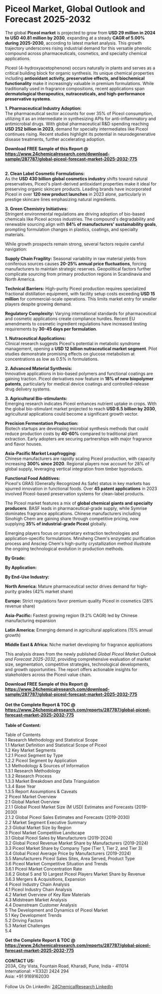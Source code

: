 <h1>Piceol Market, Global Outlook and Forecast 2025-2032</h1><p>The global <strong>Piceol market</strong> is projected to grow from <strong>USD 29 million in 2024 to USD 40.81 million by 2030</strong>, expanding at a steady <strong>CAGR of 5.00% during 2025-2030</strong>, according to latest market analysis. This growth trajectory underscores rising industrial demand for this versatile phenolic compound across pharmaceuticals, cosmetics, and specialty chemical applications.</p><p>Piceol (4-hydroxyacetophenone) occurs naturally in plants and serves as a critical building block for organic synthesis. Its unique chemical properties including <strong>antioxidant activity, preservative effects, and biochemical functionality</strong> make it increasingly valuable in premium formulations. While traditionally used in fragrance compositions, recent applications span <strong>dermatological therapeutics, nutraceuticals, and high-performance preservative systems</strong>.</p><p><strong>1. Pharmaceutical Industry Adoption:</strong><br>
The pharmaceutical sector accounts for over 35% of Piceol consumption, utilizing it as an intermediate in synthesizing APIs for anti-inflammatory and antimicrobial drugs. With global pharmaceutical R&amp;D spending reaching <strong>USD 252 billion in 2023</strong>, demand for specialty intermediates like Piceol continues rising. Recent studies highlight its potential in neurodegenerative disease treatments, further accelerating adoption.</p><div><b>Download FREE Sample of this Report @ 
            <a href="https://www.24chemicalresearch.com/download-sample/287787/global-piceol-forecast-market-2025-2032-775">
            https://www.24chemicalresearch.com/download-sample/287787/global-piceol-forecast-market-2025-2032-775</a></b></div><br><p><strong>2. Clean Label Cosmetic Formulations:</strong><br>
As the <strong>USD 430 billion global cosmetics industry</strong> shifts toward natural preservatives, Piceol's plant-derived antioxidant properties make it ideal for preserving organic skincare products. Leading brands have incorporated Piceol in over <strong>120 new product launches</strong> in 2023 alone, particularly in prestige skincare lines emphasizing natural ingredients.</p><p><strong>3. Green Chemistry Initiatives:</strong><br>
Stringent environmental regulations are driving adoption of bio-based chemicals like Piceol across industries. The compound's degradability and renewable sourcing align with <strong>84% of manufacturers' sustainability goals</strong>, prompting formulation changes in plastics, coatings, and specialty materials.</p><p>While growth prospects remain strong, several factors require careful navigation:</p><p><strong>Supply Chain Fragility:</strong> Seasonal variability in raw material yields from coniferous sources causes <strong>20-25% annual price fluctuations</strong>, forcing manufacturers to maintain strategic reserves. Geopolitical factors further complicate sourcing from primary production regions in Scandinavia and North America.</p><p><strong>Technical Barriers:</strong> High-purity Piceol production requires specialized fractional distillation equipment, with facility setup costs exceeding <strong>USD 15 million</strong> for commercial-scale operations. This limits market entry for smaller players despite growing demand.</p><p><strong>Regulatory Complexity:</strong> Varying international standards for pharmaceutical and cosmetic applications create compliance hurdles. Recent EU amendments to cosmetic ingredient regulations have increased testing requirements by <strong>30-45 days per formulation</strong>.</p><p><strong>1. Nutraceutical Applications:</strong><br>
Clinical research suggests Piceol's potential in metabolic syndrome management, opening a <strong>USD 12 billion nutraceutical market segment</strong>. Pilot studies demonstrate promising effects on glucose metabolism at concentrations as low as 0.5% in formulations.</p><p><strong>2. Advanced Material Synthesis:</strong><br>
Innovative applications in bio-based polymers and functional coatings are gaining traction. Piceol derivatives now feature in <strong>18% of new biopolymer patents</strong>, particularly for medical device coatings and controlled-release drug delivery systems.</p><p><strong>3. Agricultural Bio-stimulants:</strong><br>
Emerging research indicates Piceol enhances nutrient uptake in crops. With the global bio-stimulant market projected to reach <strong>USD 6.5 billion by 2030</strong>, agricultural applications could become a significant growth vector.</p><p><strong>Precision Fermentation Production:</strong><br>
	Biotech startups are developing microbial synthesis methods that could reduce production costs by <strong>40-60%</strong> compared to traditional plant extraction. Early adopters are securing partnerships with major fragrance and flavor houses.</p><p><strong>Asia-Pacific Market Leapfrogging:</strong><br>
	Chinese manufacturers are rapidly scaling Piceol production, with capacity increasing <strong>300% since 2020</strong>. Regional players now account for 28% of global supply, leveraging vertical integration from timber byproducts.</p><p><strong>Functional Food Additives:</strong><br>
	Piceol's GRAS (Generally Recognized As Safe) status in key markets has spurred innovation in functional foods. Over <strong>45 patent applications</strong> in 2023 involved Piceol-based preservation systems for clean-label products.</p><p>The Piceol market features a mix of <strong>global chemical giants and specialty producers</strong>. BASF leads in pharmaceutical-grade supply, while Symrise dominates fragrance applications. Chinese manufacturers including Sinohigh Chem are gaining share through competitive pricing, now supplying <strong>35% of industrial-grade Piceol</strong> globally.</p><p>Emerging players focus on proprietary extraction technologies and application-specific formulations. Minsheng Chem's enzymatic purification process and Ansciep Chem's high-purity crystallization method illustrate the ongoing technological evolution in production methods.</p><p><strong>By Grade:</strong></p><p><strong>By Application:</strong></p><p><strong>By End-Use Industry:</strong></p><p><strong>North America:</strong> Mature pharmaceutical sector drives demand for high-purity grades (42% market share)</p><p><strong>Europe:</strong> Strict regulations favor premium quality Piceol in cosmetics (28% revenue share)</p><p><strong>Asia-Pacific:</strong> Fastest growing region (9.2% CAGR) led by Chinese manufacturing expansion</p><p><strong>Latin America:</strong> Emerging demand in agricultural applications (15% annual growth)</p><p><strong>Middle East &amp; Africa:</strong> Niche market developing for fragrance applications</p><p>This analysis draws from the newly published <em>Global Piceol Market Outlook and Forecast 2025-2032</em>, providing comprehensive evaluation of market size, segmentation, competitive strategies, technological developments, and growth opportunities. The report offers actionable insights for stakeholders across the Piceol value chain.</p><div><b>Download FREE Sample of this Report @ 
            <a href="https://www.24chemicalresearch.com/download-sample/287787/global-piceol-forecast-market-2025-2032-775">
            https://www.24chemicalresearch.com/download-sample/287787/global-piceol-forecast-market-2025-2032-775</a></b></div><br><div><b>Get the Complete Report & TOC @ 
            <a href="https://www.24chemicalresearch.com/reports/287787/global-piceol-forecast-market-2025-2032-775">
            https://www.24chemicalresearch.com/reports/287787/global-piceol-forecast-market-2025-2032-775</a></b></div><br>
            <b>Table of Content:</b><p>Table of Contents<br />
1 Research Methodology and Statistical Scope<br />
1.1 Market Definition and Statistical Scope of Piceol<br />
1.2 Key Market Segments<br />
1.2.1 Piceol Segment by Type<br />
1.2.2 Piceol Segment by Application<br />
1.3 Methodology & Sources of Information<br />
1.3.1 Research Methodology<br />
1.3.2 Research Process<br />
1.3.3 Market Breakdown and Data Triangulation<br />
1.3.4 Base Year<br />
1.3.5 Report Assumptions & Caveats<br />
2 Piceol Market Overview<br />
2.1 Global Market Overview<br />
2.1.1 Global Piceol Market Size (M USD) Estimates and Forecasts (2019-2030)<br />
2.1.2 Global Piceol Sales Estimates and Forecasts (2019-2030)<br />
2.2 Market Segment Executive Summary<br />
2.3 Global Market Size by Region<br />
3 Piceol Market Competitive Landscape<br />
3.1 Global Piceol Sales by Manufacturers (2019-2024)<br />
3.2 Global Piceol Revenue Market Share by Manufacturers (2019-2024)<br />
3.3 Piceol Market Share by Company Type (Tier 1, Tier 2, and Tier 3)<br />
3.4 Global Piceol Average Price by Manufacturers (2019-2024)<br />
3.5 Manufacturers Piceol Sales Sites, Area Served, Product Type<br />
3.6 Piceol Market Competitive Situation and Trends<br />
3.6.1 Piceol Market Concentration Rate<br />
3.6.2 Global 5 and 10 Largest Piceol Players Market Share by Revenue<br />
3.6.3 Mergers & Acquisitions, Expansion<br />
4 Piceol Industry Chain Analysis<br />
4.1 Piceol Industry Chain Analysis<br />
4.2 Market Overview of Key Raw Materials<br />
4.3 Midstream Market Analysis<br />
4.4 Downstream Customer Analysis<br />
5 The Development and Dynamics of Piceol Market <br />
5.1 Key Development Trends<br />
5.2 Driving Factors<br />
5.3 Market Challenges<br />
5.4 </p><div><b>Get the Complete Report & TOC @ 
            <a href="https://www.24chemicalresearch.com/reports/287787/global-piceol-forecast-market-2025-2032-775">
            https://www.24chemicalresearch.com/reports/287787/global-piceol-forecast-market-2025-2032-775</a></b></div><br><b>CONTACT US:</b><br>
            203A, City Vista, Fountain Road, Kharadi, Pune, India - 411014<br>
            International: +1(332) 2424 294<br>
            Asia: +91 9169162030 <br><br>
            Follow Us On LinkedIn: <a href="https://www.linkedin.com/company/24chemicalresearch/">24ChemicalResearch LinkedIn</a>